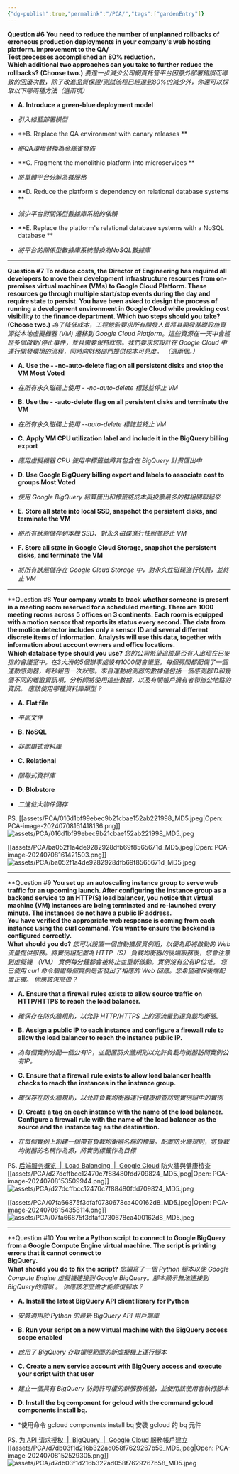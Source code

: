 ```yaml
---
{"dg-publish":true,"permalink":"/PCA/","tags":["gardenEntry"]}
---
```


**Question #6**
**You need to reduce the number of unplanned rollbacks of erroneous production deployments in your company's web hosting platform. Improvement to the QA/  
Test processes accomplished an 80% reduction.  
Which additional two approaches can you take to further reduce the rollbacks? (Choose two.)**
*要進一步減少公司網頁托管平台因意外部署錯誤而導致的回滾次數，除了改進品質保證/測試流程已經達到80%的減少外，你還可以採取以下哪兩種方法（選兩項）*

- **A. Introduce a green-blue deployment model**
- *引入綠藍部署模型*

- **B. Replace the QA environment with canary releases **
- *將QA環境替換為金絲雀發佈*

- **C. Fragment the monolithic platform into microservices **
- *將單體平台分解為微服務*

- **D. Reduce the platform's dependency on relational database systems **
- *減少平台對關係型數據庫系統的依賴*

- **E. Replace the platform's relational database systems with a NoSQL database **
- *將平台的關係型數據庫系統替換為NoSQL數據庫*


---
**Question #7**
**To reduce costs, the Director of Engineering has required all developers to move their development infrastructure resources from on-premises virtual machines (VMs) to Google Cloud Platform. These resources go through multiple start/stop events during the day and require state to persist. You have been asked to design the process of running a development environment in Google Cloud while providing cost visibility to the finance department. 
Which two steps should you take? (Choose two.)**
*為了降低成本，工程總監要求所有開發人員將其開發基礎設施資源從本地虛擬機器 (VM) 遷移到 Google Cloud Platform。這些資源在一天中會經歷多個啟動/停止事件，並且需要保持狀態。我們要求您設計在 Google Cloud 中運行開發環境的流程，同時向財務部門提供成本可見度。 （選兩個。）*

- **A. Use the - -no-auto-delete flag on all persistent disks and stop the VM Most Voted**
- *在所有永久磁碟上使用 - -no-auto-delete 標誌並停止 VM*

- **B. Use the - -auto-delete flag on all persistent disks and terminate the VM**
- *在所有永久磁碟上使用 --auto-delete 標誌並終止 VM*

- **C. Apply VM CPU utilization label and include it in the BigQuery billing export**
- *應用虛擬機器 CPU 使用率標籤並將其包含在 BigQuery 計費匯出中*

- **D. Use Google BigQuery billing export and labels to associate cost to groups Most Voted**
- *使用 Google BigQuery 結算匯出和標籤將成本與投票最多的群組關聯起來*

- **E. Store all state into local SSD, snapshot the persistent disks, and terminate the VM**
- *將所有狀態儲存到本機 SSD、對永久磁碟進行快照並終止 VM*

- **F. Store all state in Google Cloud Storage, snapshot the persistent disks, and terminate the VM**
- *將所有狀態儲存在 Google Cloud Storage 中，對永久性磁碟進行快照，並終止 VM*


---
**Question #8
**Your company wants to track whether someone is present in a meeting room reserved for a scheduled meeting. There are 1000 meeting rooms across 5 offices on 3 continents. Each room is equipped with a motion sensor that reports its status every second. The data from the motion detector includes only a sensor ID and several different discrete items of information. Analysts will use this data, together with information about account owners and office locations.  
Which database type should you use?**
*您的公司希望追蹤是否有人出現在已安排的會議室中。在3大洲的5個辦事處設有1000間會議室。每個房間都配備了一個運動感測器，每秒報告一次狀態。來自運動檢測器的數據僅包括一個感測器ID和幾個不同的離散資訊項。分析師將使用這些數據，以及有關帳戶擁有者和辦公地點的資訊。 應該使用哪種資料庫類型？*

- **A. Flat file**
- *平面文件*

- **B. NoSQL**
- *非關聯式資料庫*

- **C. Relational**
- *關聯式資料庫*

- **D. Blobstore**
- *二進位大物件儲存*

PS.
[[assets/PCA/016d1bf99ebec9b21cbae152ab221998_MD5.jpeg|Open: PCA-image-20240708161418136.png]]
![assets/PCA/016d1bf99ebec9b21cbae152ab221998_MD5.jpeg](/img/user/assets/PCA/016d1bf99ebec9b21cbae152ab221998_MD5.jpeg)

[[assets/PCA/ba052f1a4de9282928dfb69f8565671d_MD5.jpeg|Open: PCA-image-20240708161421503.png]]
![assets/PCA/ba052f1a4de9282928dfb69f8565671d_MD5.jpeg](/img/user/assets/PCA/ba052f1a4de9282928dfb69f8565671d_MD5.jpeg)



---
**Question #9
**You set up an autoscaling instance group to serve web traffic for an upcoming launch. After configuring the instance group as a backend service to an HTTP(S) load balancer, you notice that virtual machine (VM) instances are being terminated and re-launched every minute. The instances do not have a public IP address.  
You have verified the appropriate web response is coming from each instance using the curl command. You want to ensure the backend is configured correctly.  
What should you do?**
*您可以設置一個自動擴展實例組，以便為即將啟動的 Web 流量提供服務。將實例組配置為 HTTP（S） 負載均衡器的後端服務後，您會注意到虛擬機 （VM） 實例每分鐘都會被終止並重新啟動。實例沒有公有IP位址。 您已使用 curl 命令驗證每個實例是否發出了相應的 Web 回應。您希望確保後端配置正確。 你應該怎麼做？*

- **A. Ensure that a firewall rules exists to allow source traffic on HTTP/HTTPS to reach the load balancer.**
- *確保存在防火牆規則，以允許 HTTP/HTTPS 上的源流量到達負載均衡器。*

- **B. Assign a public IP to each instance and configure a firewall rule to allow the load balancer to reach the instance public IP.**
- *為每個實例分配一個公有IP，並配置防火牆規則以允許負載均衡器訪問實例公有IP。*

- **C. Ensure that a firewall rule exists to allow load balancer health checks to reach the instances in the instance group.**
- *確保存在防火牆規則，以允許負載均衡器運行健康檢查訪問實例組中的實例*

- **D. Create a tag on each instance with the name of the load balancer. Configure a firewall rule with the name of the load balancer as the source and the instance tag as the destination.**
- *在每個實例上創建一個帶有負載均衡器名稱的標籤。配置防火牆規則，將負載均衡器的名稱作為源，將實例標籤作為目標*

PS.
[后端服务概览  |  Load Balancing  |  Google Cloud](https://cloud.google.com/load-balancing/docs/backend-service?hl=zh-cn)
防火牆與健康檢查
[[assets/PCA/d27dcffbcc12470c7f88480fdd709824_MD5.jpeg|Open: PCA-image-20240708153509944.png]]
![assets/PCA/d27dcffbcc12470c7f88480fdd709824_MD5.jpeg](/img/user/assets/PCA/d27dcffbcc12470c7f88480fdd709824_MD5.jpeg)

[[assets/PCA/07fa66875f3dfaf0730678ca400162d8_MD5.jpeg|Open: PCA-image-20240708154358114.png]]
![assets/PCA/07fa66875f3dfaf0730678ca400162d8_MD5.jpeg](/img/user/assets/PCA/07fa66875f3dfaf0730678ca400162d8_MD5.jpeg)





---
**Question #10
**You write a Python script to connect to Google BigQuery from a Google Compute Engine virtual machine. The script is printing errors that it cannot connect to  
BigQuery.  
What should you do to fix the script?**
*您編寫了一個 Python 腳本以從 Google Compute Engine 虛擬機連接到 Google BigQuery。腳本顯示無法連接到BigQuery的錯誤 。 你應該怎麼做才能修復腳本？*

- **A. Install the latest BigQuery API client library for Python**
- *安裝適用於 Python 的最新 BigQuery API 用戶端庫*

- **B. Run your script on a new virtual machine with the BigQuery access scope enabled**
- *啟用了 BigQuery 存取權限範圍的新虛擬機上運行腳本*

- **C. Create a new service account with BigQuery access and execute your script with that user**
- *建立一個具有 BigQuery 訪問許可權的新服務帳號，並使用該使用者執行腳本*

- **D. Install the bq component for gcloud with the command gcloud components install bq.**
- *使用命令 gcloud components install bq 安裝 gcloud 的 bq 元件

PS.
[为 API 请求授权  |  BigQuery  |  Google Cloud](https://cloud.google.com/bigquery/docs/authorization?hl=zh-cn#client-libraries)
服務帳戶建立
[[assets/PCA/d7db03f1d216b322ad058f7629267b58_MD5.jpeg|Open: PCA-image-20240708152529305.png]]
![assets/PCA/d7db03f1d216b322ad058f7629267b58_MD5.jpeg](/img/user/assets/PCA/d7db03f1d216b322ad058f7629267b58_MD5.jpeg)

